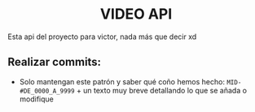 <h1 align="center">VIDEO API</h1>
Esta api del proyecto para victor, nada más que decir xd

## Realizar commits:
- Solo mantengan este patrón y saber qué coño hemos hecho: 
  ```MID-#DE_0000_A_9999``` + un texto muy breve detallando lo que se añada o modifique
